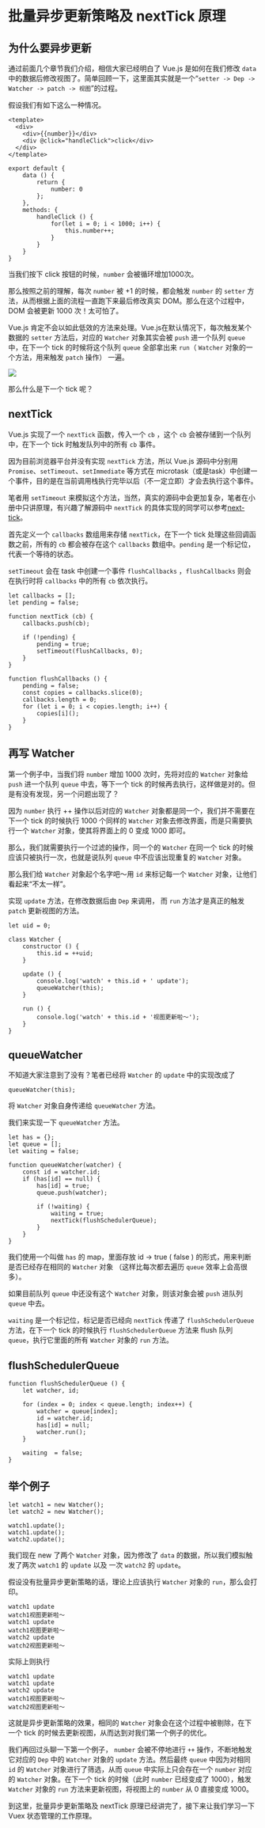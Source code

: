 # 批量异步更新策略及 nextTick 原理

## 为什么要异步更新

通过前面几个章节我们介绍，相信大家已经明白了 Vue.js 是如何在我们修改 `data` 中的数据后修改视图了。简单回顾一下，这里面其实就是一个“`setter -> Dep -> Watcher -> patch -> 视图`”的过程。

假设我们有如下这么一种情况。

```
<template>
  <div>
    <div>{{number}}</div>
    <div @click="handleClick">click</div>
  </div>
</template>

```

```
export default {
    data () {
        return {
            number: 0
        };
    },
    methods: {
        handleClick () {
            for(let i = 0; i < 1000; i++) {
                this.number++;
            }
        }
    }
}

```

当我们按下 click 按钮的时候，`number` 会被循环增加1000次。

那么按照之前的理解，每次 `number` 被 +1 的时候，都会触发 `number` 的 `setter` 方法，从而根据上面的流程一直跑下来最后修改真实 DOM。那么在这个过程中，DOM 会被更新 1000 次！太可怕了。

Vue.js 肯定不会以如此低效的方法来处理。Vue.js在默认情况下，每次触发某个数据的 `setter` 方法后，对应的 `Watcher` 对象其实会被 `push` 进一个队列 `queue` 中，在下一个 tick 的时候将这个队列 `queue` 全部拿出来 `run`（ `Watcher` 对象的一个方法，用来触发 `patch` 操作） 一遍。

![](https://user-gold-cdn.xitu.io/2018/1/24/161285d6b2d9e6bd?w=350&h=404&f=png&s=16724)

那么什么是下一个 tick 呢？

## nextTick

Vue.js 实现了一个 `nextTick` 函数，传入一个 `cb` ，这个 `cb` 会被存储到一个队列中，在下一个 tick 时触发队列中的所有 `cb` 事件。

因为目前浏览器平台并没有实现 `nextTick` 方法，所以 Vue.js 源码中分别用 `Promise`、`setTimeout`、`setImmediate` 等方式在 microtask（或是task）中创建一个事件，目的是在当前调用栈执行完毕以后（不一定立即）才会去执行这个事件。

笔者用 `setTimeout` 来模拟这个方法，当然，真实的源码中会更加复杂，笔者在小册中只讲原理，有兴趣了解源码中 `nextTick` 的具体实现的同学可以参考[next-tick](https://github.com/vuejs/vue/blob/dev/src/core/util/next-tick.js#L90)。

首先定义一个 `callbacks` 数组用来存储 `nextTick`，在下一个 tick 处理这些回调函数之前，所有的 `cb` 都会被存在这个 `callbacks` 数组中。`pending` 是一个标记位，代表一个等待的状态。

`setTimeout` 会在 task 中创建一个事件 `flushCallbacks` ，`flushCallbacks` 则会在执行时将 `callbacks` 中的所有 `cb` 依次执行。

```
let callbacks = [];
let pending = false;

function nextTick (cb) {
    callbacks.push(cb);

    if (!pending) {
        pending = true;
        setTimeout(flushCallbacks, 0);
    }
}

function flushCallbacks () {
    pending = false;
    const copies = callbacks.slice(0);
    callbacks.length = 0;
    for (let i = 0; i < copies.length; i++) {
        copies[i]();
    }
}

```

## 再写 Watcher

第一个例子中，当我们将 `number` 增加 1000 次时，先将对应的 `Watcher` 对象给 `push` 进一个队列 `queue` 中去，等下一个 tick 的时候再去执行，这样做是对的。但是有没有发现，另一个问题出现了？

因为 `number` 执行 ++ 操作以后对应的 `Watcher` 对象都是同一个，我们并不需要在下一个 tick 的时候执行 1000 个同样的 `Watcher` 对象去修改界面，而是只需要执行一个 `Watcher` 对象，使其将界面上的 0 变成 1000 即可。

那么，我们就需要执行一个过滤的操作，同一个的 `Watcher` 在同一个 tick 的时候应该只被执行一次，也就是说队列 `queue` 中不应该出现重复的 `Watcher` 对象。

那么我们给 `Watcher` 对象起个名字吧～用 `id` 来标记每一个 `Watcher` 对象，让他们看起来“不太一样”。

实现 `update` 方法，在修改数据后由 `Dep` 来调用， 而 `run` 方法才是真正的触发 `patch` 更新视图的方法。

```
let uid = 0;

class Watcher {
    constructor () {
        this.id = ++uid;
    }

    update () {
        console.log('watch' + this.id + ' update');
        queueWatcher(this);
    }

    run () {
        console.log('watch' + this.id + '视图更新啦～');
    }
}

```

## queueWatcher

不知道大家注意到了没有？笔者已经将 `Watcher` 的 `update` 中的实现改成了

```
queueWatcher(this);

```

将 `Watcher` 对象自身传递给 `queueWatcher` 方法。

我们来实现一下 `queueWatcher` 方法。

```
let has = {};
let queue = [];
let waiting = false;

function queueWatcher(watcher) {
    const id = watcher.id;
    if (has[id] == null) {
        has[id] = true;
        queue.push(watcher);

        if (!waiting) {
            waiting = true;
            nextTick(flushSchedulerQueue);
        }
    }
}

```

我们使用一个叫做 `has` 的 map，里面存放 id -> true ( false ) 的形式，用来判断是否已经存在相同的 `Watcher` 对象 （这样比每次都去遍历 `queue` 效率上会高很多）。

如果目前队列 `queue` 中还没有这个 `Watcher` 对象，则该对象会被 `push` 进队列 `queue` 中去。

`waiting` 是一个标记位，标记是否已经向 `nextTick` 传递了 `flushSchedulerQueue` 方法，在下一个 tick 的时候执行 `flushSchedulerQueue` 方法来 flush 队列 `queue`，执行它里面的所有 `Watcher` 对象的 `run` 方法。

## flushSchedulerQueue

```
function flushSchedulerQueue () {
    let watcher, id;

    for (index = 0; index < queue.length; index++) {
        watcher = queue[index];
        id = watcher.id;
        has[id] = null;
        watcher.run();
    }

    waiting  = false;
}

```

## 举个例子

```
let watch1 = new Watcher();
let watch2 = new Watcher();

watch1.update();
watch1.update();
watch2.update();

```

我们现在 new 了两个 `Watcher` 对象，因为修改了 `data` 的数据，所以我们模拟触发了两次 `watch1` 的 `update` 以及 一次 `watch2` 的 `update`。

假设没有批量异步更新策略的话，理论上应该执行 `Watcher` 对象的 `run`，那么会打印。

```
watch1 update
watch1视图更新啦～
watch1 update
watch1视图更新啦～
watch2 update
watch2视图更新啦～

```

实际上则执行

```
watch1 update
watch1 update
watch2 update
watch1视图更新啦～
watch2视图更新啦～

```

这就是异步更新策略的效果，相同的 `Watcher` 对象会在这个过程中被剔除，在下一个 tick 的时候去更新视图，从而达到对我们第一个例子的优化。

我们再回过头聊一下第一个例子， `number` 会被不停地进行 `++` 操作，不断地触发它对应的 `Dep` 中的 `Watcher` 对象的 `update` 方法。然后最终 `queue` 中因为对相同 `id` 的 `Watcher` 对象进行了筛选，从而 `queue` 中实际上只会存在一个 `number` 对应的 `Watcher` 对象。在下一个 tick 的时候（此时 `number` 已经变成了 1000），触发 `Watcher` 对象的 `run` 方法来更新视图，将视图上的 `number` 从 0 直接变成 1000。

到这里，批量异步更新策略及 nextTick 原理已经讲完了，接下来让我们学习一下 Vuex 状态管理的工作原理。


